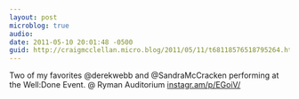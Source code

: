 ```yaml
---
layout: post
microblog: true
audio: 
date: 2011-05-10 20:01:48 -0500
guid: http://craigmcclellan.micro.blog/2011/05/11/t68118576518795264.html
---
```

Two of my favorites @derekwebb and @SandraMcCracken performing at the Well:Done Event.   @ Ryman Auditorium [instagr.am/p/EGoiV/](http://instagr.am/p/EGoiV/)
